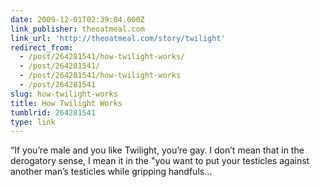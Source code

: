 ```yaml
---
date: 2009-12-01T02:39:04.000Z
link_publisher: theoatmeal.com
link_url: 'http://theoatmeal.com/story/twilight'
redirect_from:
  - /post/264281541/how-twilight-works/
  - /post/264281541/
  - /post/264281541/how-twilight-works
  - /post/264281541
slug: how-twilight-works
title: How Twilight Works
tumblrid: 264281541
type: link
---
```

<p>&ldquo;If you&rsquo;re male and you like Twilight, you&rsquo;re gay. I don&rsquo;t mean that in the derogatory sense, I mean it in the &quot;you want to put your testicles against another man&rsquo;s testicles while gripping handfuls&hellip;</p>
